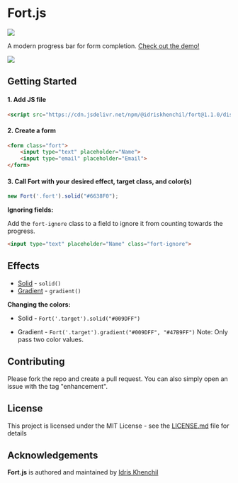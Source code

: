# Fort.js

[![](https://data.jsdelivr.com/v1/package/npm/@idriskhenchil/fort/badge)](https://www.jsdelivr.com/package/npm/@idriskhenchil/fort)

A modern progress bar for form completion. [Check out the demo!](https://idriskhenchil.com/fort)

![](https://idriskhenchil.com/fort/demo.gif)


## Getting Started

#### 1. Add JS file
```html
<script src="https://cdn.jsdelivr.net/npm/@idriskhenchil/fort@1.1.0/dist/fort.min.js"></script>
```

#### 2. Create a form
```html
<form class="fort">
    <input type="text" placeholder="Name">
    <input type="email" placeholder="Email">
</form>
```

#### 3. Call Fort with your desired effect, target class, and color(s)
```javascript
new Fort('.fort').solid("#6638F0");
```

**Ignoring fields:**

Add the `fort-ignore` class to a field to ignore it from counting towards the progress. 
```html
<input type="text" placeholder="Name" class="fort-ignore">
```
## Effects
* [Solid](https://idriskhenchil.com/fort) - `solid()`
* [Gradient](https://idriskhenchil.com/fort/gradient) - `gradient()`

**Changing the colors:**
* Solid - `Fort('.target').solid("#009DFF")` 


* Gradient - `Fort('.target').gradient("#009DFF", "#47B9FF")` Note: Only pass two color values.

## Contributing
Please fork the repo and create a pull request. You can also simply open an issue with the tag "enhancement".

## License

This project is licensed under the MIT License - see the [LICENSE.md](LICENSE) file for details

## Acknowledgements

**Fort.js** is authored and maintained by [Idris Khenchil](https://www.twitter.com/idriskhenchil)
